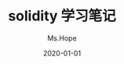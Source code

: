 ---
# 这是文章的标题
title: solidity 学习笔记
# 你可以自定义封面图片
cover: /assets/images/cover1.jpg
# 这是页面的图标
icon: fab fa-html5
# 这是侧边栏的顺序
order: 3
# 设置作者
author: Ms.Hope
# 设置写作时间
date: 2020-01-01
# 一个页面可以有多个分类
category:
  - 使用指南
# 一个页面可以有多个标签

---
